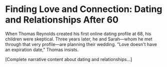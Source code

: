 # Finding Love and Connection: Dating and Relationships After 60

When Thomas Reynolds created his first online dating profile at 68, his children were skeptical. Three years later, he and Sarah—whom he met through that very profile—are planning their wedding. "Love doesn't have an expiration date," Thomas insists.

[Complete narrative content about dating and relationships...]